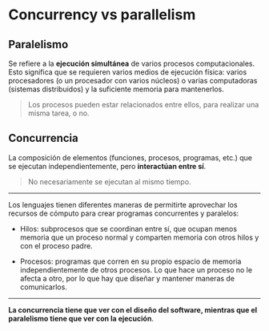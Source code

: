 # Concurrency vs parallelism

## Paralelismo

Se refiere a la **ejecución simultánea** de varios procesos computacionales. Esto significa que se requieren varios medios de ejecución física: varios procesadores (o un procesador con varios núcleos) o varias computadoras (sistemas distribuidos) y la suficiente memoria para mantenerlos.

> Los procesos pueden estar relacionados entre ellos, para realizar una misma tarea, o no.

## Concurrencia

La composición de elementos (funciones, procesos, programas, etc.) que se ejecutan independientemente, pero **interactúan entre sí**.

> No necesariamente se ejecutan al mismo tiempo.

---

Los lenguajes tienen diferentes maneras de permitirte aprovechar los recursos de cómputo para crear programas concurrentes y paralelos:

- Hilos: subprocesos que se coordinan entre sí, que ocupan menos memoria que un proceso normal y comparten memoria con otros hilos y con el proceso padre.

- Procesos: programas que corren en su propio espacio de memoria independientemente de otros procesos. Lo que hace un proceso no le afecta a otro, por lo que hay que diseñar y mantener maneras de comunicarlos.

---

**La concurrencia tiene que ver con el diseño del software, mientras que el paralelismo tiene que ver con la ejecución**.
